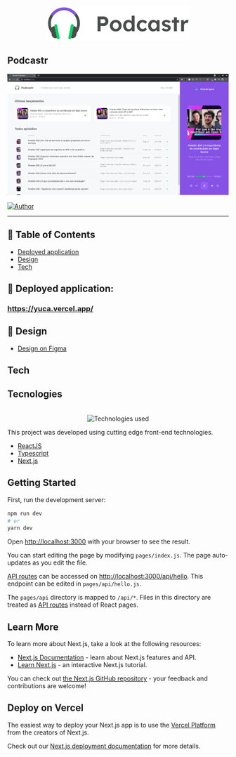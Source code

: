 <div align="center">
  <img src=".github/images/podcastr-logo.svg" alt="Podcastr logo">
</div>

## Podcastr

<p align="center">
   <img src=".github/images/Podcastr.png" />
</p>

[![Author](https://img.shields.io/badge/author-GabrielVarela-9164fa?style=flat-square)](https://github.com/gabrielvrl)

---

## :pushpin: Table of Contents

-   [Deployed application](#rocket-deployed-application)
-   [Design](#art-design)
-   [Tech](#tech)

## :rocket: Deployed application:

### https://yuca.vercel.app/

## :art: Design

-   [Design on Figma](https://www.figma.com/file/UwFEntsHpHYJlHNQAQr4gA/Podcastr/duplicate)

## Tech

## Tecnologies

<div align="center">
  <br />
  <img src=".github/tech-logos.png" alt="Technologies used">
</div>

This project was developed using cutting edge front-end technologies.

-   [ReactJS](https://reactjs.org/)
-   [Typescript](https://www.typescriptlang.org/)
-   [Next.js](https://nextjs.org/)

## Getting Started

First, run the development server:

```bash
npm run dev
# or
yarn dev
```

Open [http://localhost:3000](http://localhost:3000) with your browser to see the result.

You can start editing the page by modifying `pages/index.js`. The page auto-updates as you edit the file.

[API routes](https://nextjs.org/docs/api-routes/introduction) can be accessed on [http://localhost:3000/api/hello](http://localhost:3000/api/hello). This endpoint can be edited in `pages/api/hello.js`.

The `pages/api` directory is mapped to `/api/*`. Files in this directory are treated as [API routes](https://nextjs.org/docs/api-routes/introduction) instead of React pages.

## Learn More

To learn more about Next.js, take a look at the following resources:

-   [Next.js Documentation](https://nextjs.org/docs) - learn about Next.js features and API.
-   [Learn Next.js](https://nextjs.org/learn) - an interactive Next.js tutorial.

You can check out [the Next.js GitHub repository](https://github.com/vercel/next.js/) - your feedback and contributions are welcome!

## Deploy on Vercel

The easiest way to deploy your Next.js app is to use the [Vercel Platform](https://vercel.com/new?utm_medium=default-template&filter=next.js&utm_source=create-next-app&utm_campaign=create-next-app-readme) from the creators of Next.js.

Check out our [Next.js deployment documentation](https://nextjs.org/docs/deployment) for more details.
